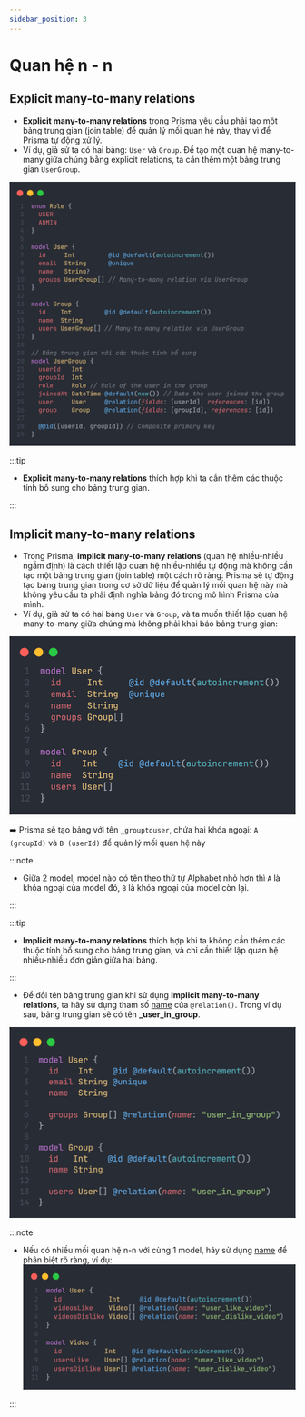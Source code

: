 ```yaml
---
sidebar_position: 3
---
```


# Quan hệ n - n

## Explicit many-to-many relations

- **Explicit many-to-many relations** trong Prisma yêu cầu phải tạo một bảng trung gian (join table) để quản lý mối quan hệ này, thay vì để Prisma tự động xử lý.
- Ví dụ, giả sử ta có hai bảng: `User` và `Group`. Để tạo một quan hệ many-to-many giữa chúng bằng explicit relations, ta cần thêm một bảng trung gian `UserGroup`.

![1729522970166](image/many-to-many-relation/1729522970166.png)

:::tip

- **Explicit many-to-many relations** thích hợp khi ta cần thêm các thuộc tính bổ sung cho bảng trung gian.

:::

## Implicit many-to-many relations

- Trong Prisma, **implicit many-to-many relations** (quan hệ nhiều-nhiều ngầm định) là cách thiết lập quan hệ nhiều-nhiều tự động mà không cần tạo một bảng trung gian (join table) một cách rõ ràng. Prisma sẽ tự động tạo bảng trung gian trong cơ sở dữ liệu để quản lý mối quan hệ này mà không yêu cầu ta phải định nghĩa bảng đó trong mô hình Prisma của mình.
- Ví dụ, giả sử ta có hai bảng `User` và `Group`, và ta muốn thiết lập quan hệ many-to-many giữa chúng mà không phải khai báo bảng trung gian:

![1729523034859](image/many-to-many-relation/1729523034859.png)

➡️ Prisma sẽ tạo bảng với tên `_grouptouser`, chứa hai khóa ngoại: `A (groupId)` và `B (userId)` để quản lý mối quan hệ này

:::note

- Giữa 2 model, model nào có tên theo thứ tự Alphabet nhỏ hơn thì `A` là khóa ngoại của model đó, `B` là khóa ngoại của model còn lại.

:::

:::tip

- **Implicit many-to-many relations** thích hợp khi ta không cần thêm các thuộc tính bổ sung cho bảng trung gian, và chỉ cần thiết lập quan hệ nhiều-nhiều đơn giản giữa hai bảng.

:::

- Để đổi tên bảng trung gian khi sử dụng **Implicit many-to-many relations**, ta hãy sử dụng tham số [name](./@relation#name) của `@relation()`. Trong ví dụ sau, bảng trung gian sẽ có tên **\_user_in_group**.

![1729523091675](image/many-to-many-relation/1729523091675.png)

:::note

- Nếu có nhiều mối quan hệ n-n với cùng 1 model, hãy sử dụng [name](./@relation#name) để phân biệt rõ ràng, ví dụ:
  ![1729523167199](image/many-to-many-relation/1729523167199.png)

:::
